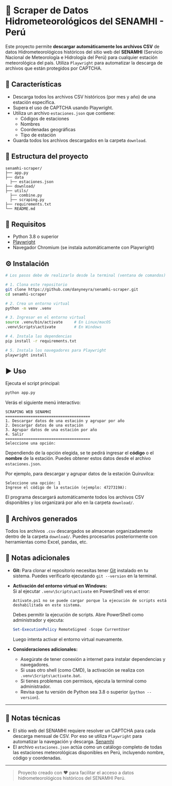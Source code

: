 # 📡 Scraper de Datos Hidrometeorológicos del SENAMHI - Perú

Este proyecto permite **descargar automáticamente los archivos CSV** de datos Hidrometeorológicos históricos del sitio web del **SENAMHI** (Servicio Nacional de Meteorología e Hidrología del Perú) para cualquier estación meteorológica del país. Utiliza `Playwright` para automatizar la descarga de archivos que están protegidos por CAPTCHA.

## 🚀 Características

- Descarga todos los archivos CSV históricos (por mes y año) de una estación específica.
- Supera el uso de CAPTCHA usando Playwright.
- Utiliza un archivo `estaciones.json` que contiene:
  - Códigos de estaciones
  - Nombres
  - Coordenadas geográficas
  - Tipo de estación
- Guarda todos los archivos descargados en la carpeta `download`.

## 📂 Estructura del proyecto

```
senamhi-scraper/
├── app.py
├── data
  ├── estaciones.json
├── download/
├── utils/
  ├── combine.py
  ├── scraping.py
├── requirements.txt
└── README.md
```

## 🧰 Requisitos

- Python 3.8 o superior
- [Playwright](https://playwright.dev/python/)
- Navegador Chromium (se instala automáticamente con Playwright)

## ⚙️ Instalación

```bash
# Los pasos debe de realizarlo desde la terminal (ventana de comandos)

# 1. Clona este repositorio
git clone https://github.com/danyneyra/senamhi-scraper.git
cd senamhi-scraper

# 2. Crea un entorno virtual
python -m venv .venv

# 3. Ingresar en el entorno virtual
source .venv/bin/activate     # En Linux/macOS
.venv\Scripts\activate        # En Windows

# 4. Instala las dependencias
pip install -r requirements.txt

# 5. Instala los navegadores para Playwright
playwright install
```

## ▶️ Uso

Ejecuta el script principal:

```bash
python app.py
```

Verás el siguiente menú interactivo:

```
SCRAPING WEB SENAMHI
=====================================
1. Descargar datos de una estación y agrupar por año
2. Descargar datos de una estación
3. Agrupar datos de una estación por año
4. Salir
=====================================
Seleccione una opción:
```

Dependiendo de la opción elegida, se te pedirá ingresar el **código** o el **nombre** de la estación. Puedes obtener estos datos desde el archivo `estaciones.json`.

Por ejemplo, para descargar y agrupar datos de la estación Quiruvilca:

```
Seleccione una opción: 1
Ingrese el código de la estación (ejemplo: 4727319A):
```

El programa descargará automáticamente todos los archivos CSV disponibles y los organizará por año en la carpeta `download/`.

## 📁 Archivos generados

Todos los archivos `.csv` descargados se almacenan organizadamente dentro de la carpeta `download/`. Puedes procesarlos posteriormente con herramientas como Excel, pandas, etc.

## 📝 Notas adicionales

- **Git:** Para clonar el repositorio necesitas tener [Git](https://git-scm.com/) instalado en tu sistema. Puedes verificarlo ejecutando `git --version` en la terminal.

- **Activación del entorno virtual en Windows:**  
  Si al ejecutar `.venv\Scripts\activate` en PowerShell ves el error:

  ```
  Activate.ps1 no se puede cargar porque la ejecución de scripts está deshabilitada en este sistema.
  ```

  Debes permitir la ejecución de scripts. Abre PowerShell como administrador y ejecuta:

  ```powershell
  Set-ExecutionPolicy RemoteSigned -Scope CurrentUser
  ```

  Luego intenta activar el entorno virtual nuevamente.

- **Consideraciones adicionales:**
  - Asegúrate de tener conexión a internet para instalar dependencias y navegadores.
  - Si usas otro shell (como CMD), la activación se realiza con `.venv\Scripts\activate.bat`.
  - Si tienes problemas con permisos, ejecuta la terminal como administrador.
  - Revisa que tu versión de Python sea 3.8 o superior (`python --version`).

---

## 🧠 Notas técnicas

- El sitio web del SENAMHI requiere resolver un CAPTCHA para cada descarga mensual de CSV. Por eso se utiliza `Playwright` para automatizar la navegación y descarga. [Senamhi](https://www.senamhi.gob.pe/?p=estaciones)
- El archivo `estaciones.json` actúa como un catálogo completo de todas las estaciones meteorológicas disponibles en Perú, incluyendo nombre, código y coordenadas.


---

> Proyecto creado con ❤️ para facilitar el acceso a datos hidrometeorológicos históricos del SENAMHI Perú.
